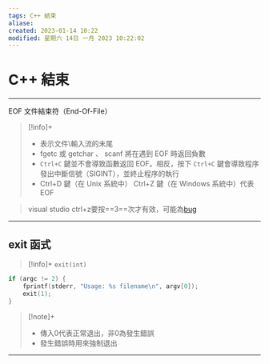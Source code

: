 ```yaml
---
tags: C++ 結束
aliase: 
created: 2023-01-14 10:22
modified: 星期六 14日 一月 2023 10:22:02
---
```


# C++ 結束
***


EOF 文件結束符（End-Of-File）

>[!info]+
>- 表示文件\輸入流的末尾
>- fgetc 或 getchar 、 scanf 將在遇到 EOF 時返回負數
>- `Ctrl+C` 鍵並不會導致函數返回 EOF。相反，按下 `Ctrl+C` 鍵會導致程序發出中斷信號（SIGINT），並終止程序的執行
>- Ctrl+D 鍵（在 Unix 系統中） Ctrl+Z 鍵（在 Windows 系統中）代表 EOF

>visual studio ctrl+z要按==3==次才有效，可能為[bug](https://blog.csdn.net/qq_49496715/article/details/116745751)
***

## exit 函式
>[!info]+
>`exit(int)`

```cpp
if (argc != 2) { 
	fprintf(stderr, "Usage: %s filename\n", argv[0]); 
	exit(1); 
}
```

>[!note]+
>- 傳入0代表正常退出，非0為發生錯誤
>- 發生錯誤時用來強制退出

***
